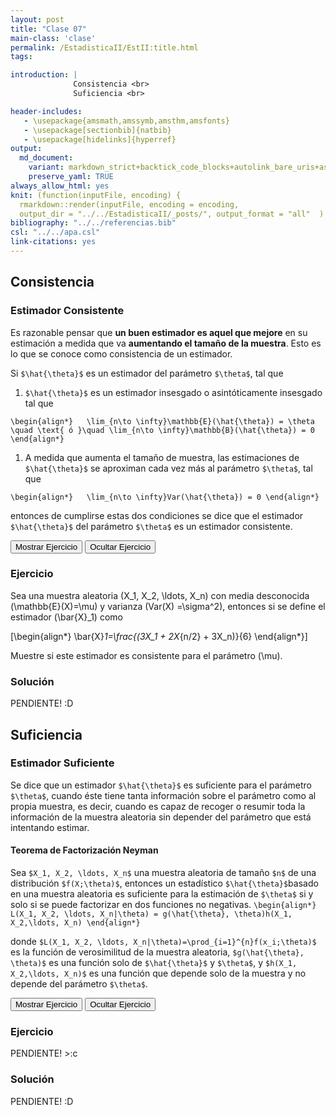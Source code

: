 ```yaml
---
layout: post
title: "Clase 07"
main-class: 'clase'
permalink: /EstadisticaII/EstII:title.html
tags:

introduction: |
              Consistencia <br>
              Suficiencia <br>

header-includes:
   - \usepackage{amsmath,amssymb,amsthm,amsfonts}
   - \usepackage[sectionbib]{natbib}
   - \usepackage[hidelinks]{hyperref}
output:
  md_document:
    variant: markdown_strict+backtick_code_blocks+autolink_bare_uris+ascii_identifiers+tex_math_single_backslash
    preserve_yaml: TRUE
always_allow_html: yes   
knit: (function(inputFile, encoding) {
  rmarkdown::render(inputFile, encoding = encoding,
  output_dir = "../../EstadisticaII/_posts/", output_format = "all"  ) })
bibliography: "../../referencias.bib"
csl: "../../apa.csl"
link-citations: yes
---
```








## Consistencia

### Estimador Consistente

Es razonable pensar que **un buen estimador es aquel que mejore** en su
estimación a medida que va **aumentando el tamaño de la muestra**. Esto
es lo que se conoce como consistencia de un estimador.

Si `$\hat{\theta}$` es un estimador del parámetro `$\theta$`, tal que

1.  `$\hat{\theta}$` es un estimador insesgado o asintóticamente
    insesgado tal que

`\begin{align*}   \lim_{n\to \infty}\mathbb{E}(\hat{\theta}) = \theta \quad \text{ ó }\quad \lim_{n\to \infty}\mathbb{B}(\hat{\theta}) = 0 \end{align*}`

1.  A medida que aumenta el tamaño de muestra, las estimaciones de
    `$\hat{\theta}$` se aproximan cada vez más al parámetro `$\theta$`,
    tal que

`\begin{align*}   \lim_{n\to \infty}Var(\hat{\theta}) = 0 \end{align*}`

entonces de cumplirse estas dos condiciones se dice que el estimador
`$\hat{\theta}$` del parámetro `$\theta$` es un estimador consistente.

<button id="Show1" class="btn btn-secondary">
Mostrar Ejercicio
</button>
<button id="Hide1" class="btn btn-info">
Ocultar Ejercicio
</button>
<main id="botoncito1">
<h3 data-toc-skip>
Ejercicio
</h3>
<p>

Sea una muestra aleatoria \(X_1, X_2, \ldots, X_n\) con media
desconocida \(\mathbb{E}(X)=\mu\) y varianza \(Var(X) =\sigma^2\),
entonces si se define el estimador \(\bar{X}_1\) como

\[\begin{align*}
  \bar{X}_1=\frac{(3X_1  + 2X_{n/2} + 3X_n)}{6}
\end{align*}\]

Muestre si este estimador es consistente para el parámetro \(\mu\).
</p>
<h3 data-toc-skip>
Solución
</h3>
<p>
PENDIENTE! :D
</p>
</main>

## Suficiencia

### Estimador Suficiente

Se dice que un estimador `$\hat{\theta}$` es suficiente para el
parámetro `$\theta$`, cuando éste tiene tanta información sobre el
parámetro como al propia muestra, es decir, cuando es capaz de recoger o
resumir toda la información de la muestra aleatoria sin depender del
parámetro que está intentando estimar.

#### Teorema de Factorización Neyman

Sea `$X_1, X_2, \ldots, X_n$` una muestra aleatoria de tamaño `$n$` de
una distribución `$f(X;\theta)$`, entonces un estadístico
`$\hat{\theta}$`basado en una muestra aleatoria es suficiente para la
estimación de `$\theta$` si y solo si se puede factorizar en dos
funciones no negativas.
`\begin{align*}   L(X_1, X_2, \ldots, X_n|\theta) = g(\hat{\theta}, \theta)h(X_1, X_2,\ldots, X_n) \end{align*}`

donde `$L(X_1, X_2, \ldots, X_n|\theta)=\prod_{i=1}^{n}f(x_i;\theta)$`
es la función de verosimilitud de la muestra aleatoria,
`$g(\hat{\theta}, \theta)$` es una función solo de `$\hat{\theta}$` y
`$\theta$`, y `$h(X_1, X_2,\ldots, X_n)$` es una función que depende
solo de la muestra y no depende del parámetro `$\theta$`.

<button id="Show2" class="btn btn-secondary">
Mostrar Ejercicio
</button>
<button id="Hide2" class="btn btn-info">
Ocultar Ejercicio
</button>
<main id="botoncito2">
<h3 data-toc-skip>
Ejercicio
</h3>
<p>
PENDIENTE! &gt;:c
</p>
<h3 data-toc-skip>
Solución
</h3>
<p>
PENDIENTE! :D
</p>
</main>
